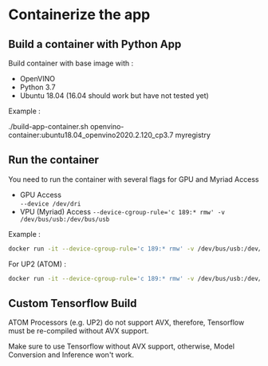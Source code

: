 # Containerize the app

## Build a container with Python App

Build container with base image with :

- OpenVINO
- Python 3.7
- Ubuntu 18.04  (16.04 should work but have not tested yet)

Example :

./build-app-container.sh openvino-container:ubuntu18.04_openvino2020.2.120_cp3.7 myregistry

## Run the container

You need to run the container with several flags for GPU and Myriad Access

- GPU Access  
    `--device /dev/dri`
- VPU (Myriad) Access
    `--device-cgroup-rule='c 189:* rmw' -v /dev/bus/usb:/dev/bus/usb`

Example :

```bash
docker run -it --device-cgroup-rule='c 189:* rmw' -v /dev/bus/usb:/dev/bus/usb --device /dev/dri  -p 8080:8080 daisukeiot/openvino-container:ubuntu18.04_openvino2020.2.120_cp3.7_app
```

For UP2 (ATOM) :

```bash
docker run -it --device-cgroup-rule='c 189:* rmw' -v /dev/bus/usb:/dev/bus/usb --device /dev/dri  -p 8080:8080 daisukeiot/openvino-container:ubuntu18.04_openvino2020.2.120_r1.15_cp3.7_app
```


## Custom Tensorflow Build

ATOM Processors (e.g. UP2) do not support AVX, therefore, Tensorflow must be re-compiled without AVX support.

Make sure to use Tensorflow without AVX support, otherwise, Model Conversion and Inference won't work.
